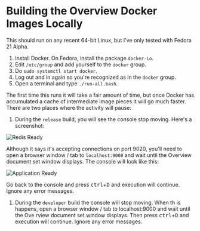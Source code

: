 # Building the Overview Docker Images Locally

This should run on any recent 64-bit Linux, but I've only tested with Fedora 21 Alpha.

1. Install Docker. On Fedora, install the package `docker-io`.
1. Edit `/etc/group` and add yourself to the `docker` group.
1. Do `sudo systemctl start docker`.
1. Log out and in again so you're recognized as in the `docker` group.
1. Open a terminal and type `./run-all.bash`.

The first time this runs it will take a fair amount of time, but once Docker has accumulated a cache of intermediate image pieces it will go much faster. There are two places where the activity will pause:

1. During the `release` build, you will see the console stop moving. Here's a screenshot:

![Redis Ready](https://raw.githubusercontent.com/znmeb/overview-server/master/znmeb-release/Dockerfiles/RedisReady.png)

Although it says it's accepting connections on port 9020, you'll need to open a browser window / tab to `localhost:9000` and wait until the Overview document set window displays. The console will look like this:

![Application Ready](https://raw.githubusercontent.com/znmeb/overview-server/master/znmeb-release/Dockerfiles/ApplicationReady.png)

Go back to the console and press <kbd>ctrl</kbd>+<kbd>D</kbd> and execution will continue. Ignore any error messages.

1. During the `developer` build the console will stop moving. When th
is happens, open a browser window / tab to localhost:9000 and wait until the Ove
rview document set window displays. Then press <kbd>ctrl</kbd>+<kbd>D</kbd> and
execution will continue. Ignore any error messages.

